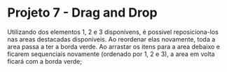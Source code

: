 # Projeto 7 - Drag and Drop

Utilizando dos elementos 1, 2 e 3 disponívens, é possivel reposiciona-los nas areas destacadas disponiveis. Ao reordenar elas novamente, toda a area passa a ter a borda verde.
Ao arrastar os itens para a area debaixo e ficarem sequenciais novamente (ordenado por 1, 2 e 3), a area em volta ficará com a borda verde;